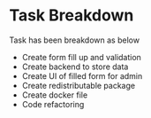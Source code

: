 # Task Breakdown

Task has been breakdown as below
- Create form fill up and validation
- Create backend to store data
- Create UI of filled form for admin
- Create redistributable package
- Create docker file 
- Code refactoring